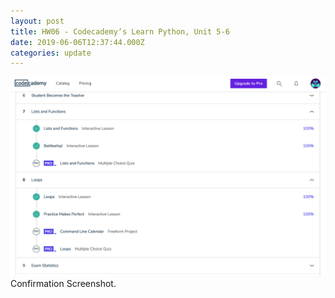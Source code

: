 ```yaml
---
layout: post
title: HW06 - Codecademy’s Learn Python, Unit 5-6
date: 2019-06-06T12:37:44.000Z
categories: update
---
```

<img src="/images/fulls/007a.jpg" class="fit image"> Confirmation Screenshot.
